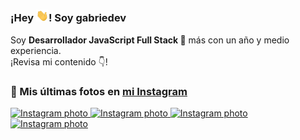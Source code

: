 <h3>¡Hey <img src="https://raw.githubusercontent.com/ABSphreak/ABSphreak/master/gifs/Hi.gif" width="20px" decondig="async">! Soy gabriedev</h3>

<p>Soy <strong>Desarrollador JavaScript Full Stack 🚀</strong> más con un año y medio experiencia.<br />¡Revisa mi contenido 👇!</p>

### 📸 Mis últimas fotos en [mi Instagram](https://instagram.com/gabrie.dev)


<a href='https://instagram.com/p/CtruQitPJU1' target='_blank'>
  <img width='20%' src='https://instagram.flba2-1.fna.fbcdn.net/v/t51.2885-15/354557634_595647665883083_2498794285121939883_n.jpg?stp=dst-jpg_e15_fr_s1080x1080&_nc_ht=instagram.flba2-1.fna.fbcdn.net&_nc_cat=111&_nc_ohc=hVqCDUGpslwAX8gB9-J&edm=APU89FABAAAA&ccb=7-5&oh=00_AfDB-7htFpSWZXM8aPfxFMReiZQuN_pbtnu3AHamtDPSzA&oe=64ACE4E3&_nc_sid=bc0c2c' alt='Instagram photo' />
</a>
<a href='https://instagram.com/p/CtrtZEhvfjK' target='_blank'>
  <img width='20%' src='https://instagram.flba2-1.fna.fbcdn.net/v/t51.2885-15/354566352_1280061536273536_3184760590463359796_n.jpg?stp=dst-jpg_e15&_nc_ht=instagram.flba2-1.fna.fbcdn.net&_nc_cat=104&_nc_ohc=HhFw6mmWxK0AX_OU8RO&edm=APU89FABAAAA&ccb=7-5&oh=00_AfD9Zf95rttYNMsqtFsCbqQ22gNxxlquir0j1K_HwtfTyw&oe=64AE441C&_nc_sid=bc0c2c' alt='Instagram photo' />
</a>
<a href='https://instagram.com/p/CtDUXiGIwfW' target='_blank'>
  <img width='20%' src='https://instagram.flba2-1.fna.fbcdn.net/v/t51.2885-15/350888316_2281662725376540_4082540287140756007_n.jpg?stp=dst-jpg_e15&_nc_ht=instagram.flba2-1.fna.fbcdn.net&_nc_cat=100&_nc_ohc=sYTgZW_nEycAX_kO7np&edm=APU89FABAAAA&ccb=7-5&oh=00_AfBicQkY-k4lkHpZAg0GtP2m0yCAdvkwU7hh-QYGSMnuJw&oe=64AD0A18&_nc_sid=bc0c2c' alt='Instagram photo' />
</a>
<a href='https://instagram.com/p/CoTfm_INWyt' target='_blank'>
  <img width='20%' src='https://instagram.flba2-1.fna.fbcdn.net/v/t51.2885-15/321050480_935030397667260_4356312353538439528_n.jpg?stp=dst-jpg_e15&_nc_ht=instagram.flba2-1.fna.fbcdn.net&_nc_cat=100&_nc_ohc=4TNyufbHmKoAX8yjLLW&edm=APU89FABAAAA&ccb=7-5&oh=00_AfDwucSLjsbUglwh-5TC0z01skElYPeVuwPGcBdaYboZ1w&oe=64ACCC57&_nc_sid=bc0c2c' alt='Instagram photo' />
</a>
